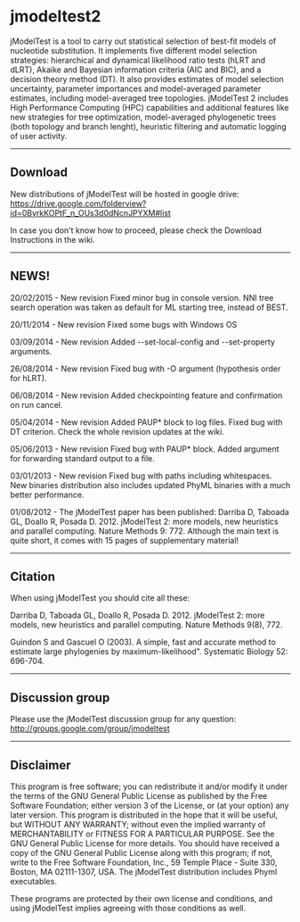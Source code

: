 # jmodeltest2

jModelTest is a tool to carry out statistical selection of best-fit models of nucleotide substitution. It implements five different model selection strategies: hierarchical and dynamical likelihood ratio tests (hLRT and dLRT), Akaike and Bayesian information criteria (AIC and BIC), and a decision theory method (DT). It also provides estimates of model selection uncertainty, parameter importances and model-averaged parameter estimates, including model-averaged tree topologies. jModelTest 2 includes High Performance Computing (HPC) capabilities and additional features like new strategies for tree optimization, model-averaged phylogenetic trees (both topology and branch lenght), heuristic filtering and automatic logging of user activity.

--------
Download
--------

New distributions of jModelTest will be hosted in google drive: https://drive.google.com/folderview?id=0ByrkKOPtF_n_OUs3d0dNcnJPYXM#list

In case you don't know how to proceed, please check the Download Instructions in the wiki.

--------
NEWS!
--------

20/02/2015 - New revision Fixed minor bug in console version. NNI tree search operation was taken as default for ML starting tree, instead of BEST.

20/11/2014 - New revision Fixed some bugs with Windows OS

03/09/2014 - New revision Added --set-local-config and --set-property arguments.

26/08/2014 - New revision Fixed bug with -O argument (hypothesis order for hLRT).

06/08/2014 - New revision Added checkpointing feature and confirmation on run cancel.

05/04/2014 - New revision Added PAUP* block to log files. Fixed bug with DT criterion. Check the whole revision updates at the wiki.

05/06/2013 - New revision Fixed bug with PAUP* block. Added argument for forwarding standard output to a file.

03/01/2013 - New revision Fixed bug with paths including whitespaces. New binaries distribution also includes updated PhyML binaries with a much better performance.

01/08/2012 - The jModelTest paper has been published: Darriba D, Taboada GL, Doallo R, Posada D. 2012. jModelTest 2: more models, new heuristics and parallel computing. Nature Methods 9: 772. Although the main text is quite short, it comes with 15 pages of supplementary material!

--------
Citation
--------

When using jModelTest you should cite all these:

Darriba D, Taboada GL, Doallo R, Posada D. 2012. jModelTest 2: more models, new heuristics and parallel computing. Nature Methods 9(8), 772.

Guindon S and Gascuel O (2003). A simple, fast and accurate method to estimate large phylogenies by maximum-likelihood". Systematic Biology 52: 696-704.

--------
Discussion group
--------

Please use the jModelTest discussion group for any question: http://groups.google.com/group/jmodeltest

--------
Disclaimer
--------

This program is free software; you can redistribute it and/or modify it under the terms of the GNU General Public License as published by the Free Software Foundation; either version 3 of the License, or (at your option) any later version. This program is distributed in the hope that it will be useful, but WITHOUT ANY WARRANTY; without even the implied warranty of MERCHANTABILITY or FITNESS FOR A PARTICULAR PURPOSE. See the GNU General Public License for more details. You should have received a copy of the GNU General Public License along with this program; if not, write to the Free Software Foundation, Inc., 59 Temple Place - Suite 330, Boston, MA 02111-1307, USA. The jModelTest distribution includes Phyml executables.

These programs are protected by their own license and conditions, and using jModelTest implies agreeing with those conditions as well. 
